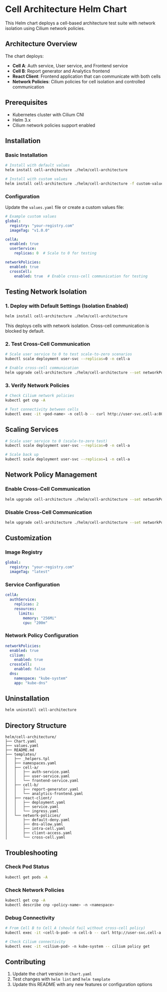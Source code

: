 # Cell Architecture Helm Chart

This Helm chart deploys a cell-based architecture test suite with network isolation using Cilium network policies.

## Architecture Overview

The chart deploys:
- **Cell A**: Auth service, User service, and Frontend service
- **Cell B**: Report generator and Analytics frontend
- **React Client**: Frontend application that can communicate with both cells
- **Network Policies**: Cilium policies for cell isolation and controlled communication

## Prerequisites

- Kubernetes cluster with Cilium CNI
- Helm 3.x
- Cilium network policies support enabled

## Installation

### Basic Installation

```bash
# Install with default values
helm install cell-architecture ./helm/cell-architecture

# Install with custom values
helm install cell-architecture ./helm/cell-architecture -f custom-values.yaml
```

### Configuration

Update the `values.yaml` file or create a custom values file:

```yaml
# Example custom values
global:
  registry: "your-registry.com"
  imageTag: "v1.0.0"

cellA:
  enabled: true
  userService:
    replicas: 0  # Scale to 0 for testing

networkPolicies:
  enabled: true
  crossCell:
    enabled: true  # Enable cross-cell communication for testing
```

## Testing Network Isolation

### 1. Deploy with Default Settings (Isolation Enabled)

```bash
helm install cell-architecture ./helm/cell-architecture
```

This deploys cells with network isolation. Cross-cell communication is blocked by default.

### 2. Test Cross-Cell Communication

```bash
# Scale user service to 0 to test scale-to-zero scenarios
kubectl scale deployment user-svc --replicas=0 -n cell-a

# Enable cross-cell communication
helm upgrade cell-architecture ./helm/cell-architecture --set networkPolicies.crossCell.enabled=true
```

### 3. Verify Network Policies

```bash
# Check Cilium network policies
kubectl get cnp -A

# Test connectivity between cells
kubectl exec -it <pod-name> -n cell-b -- curl http://user-svc.cell-a:8080/health
```

## Scaling Services

```bash
# Scale user service to 0 (scale-to-zero test)
kubectl scale deployment user-svc --replicas=0 -n cell-a

# Scale back up
kubectl scale deployment user-svc --replicas=1 -n cell-a
```

## Network Policy Management

### Enable Cross-Cell Communication

```bash
helm upgrade cell-architecture ./helm/cell-architecture --set networkPolicies.crossCell.enabled=true
```

### Disable Cross-Cell Communication

```bash
helm upgrade cell-architecture ./helm/cell-architecture --set networkPolicies.crossCell.enabled=false
```

## Customization

### Image Registry

```yaml
global:
  registry: "your-registry.com"
  imageTag: "latest"
```

### Service Configuration

```yaml
cellA:
  authService:
    replicas: 2
    resources:
      limits:
        memory: "256Mi"
        cpu: "200m"
```

### Network Policy Configuration

```yaml
networkPolicies:
  enabled: true
  cilium:
    enabled: true
  crossCell:
    enabled: false
  dns:
    namespace: "kube-system"
    app: "kube-dns"
```

## Uninstallation

```bash
helm uninstall cell-architecture
```

## Directory Structure

```
helm/cell-architecture/
├── Chart.yaml
├── values.yaml
├── README.md
├── templates/
│   ├── _helpers.tpl
│   ├── namespaces.yaml
│   ├── cell-a/
│   │   ├── auth-service.yaml
│   │   ├── user-service.yaml
│   │   └── frontend-service.yaml
│   ├── cell-b/
│   │   ├── report-generator.yaml
│   │   └── analytics-frontend.yaml
│   ├── react-client/
│   │   ├── deployment.yaml
│   │   ├── service.yaml
│   │   └── ingress.yaml
│   └── network-policies/
│       ├── default-deny.yaml
│       ├── dns-allow.yaml
│       ├── intra-cell.yaml
│       ├── client-access.yaml
│       └── cross-cell.yaml
```

## Troubleshooting

### Check Pod Status

```bash
kubectl get pods -A
```

### Check Network Policies

```bash
kubectl get cnp -A
kubectl describe cnp <policy-name> -n <namespace>
```

### Debug Connectivity

```bash
# From Cell B to Cell A (should fail without cross-cell policy)
kubectl exec -it <cell-b-pod> -n cell-b -- curl http://user-svc.cell-a:8080/health

# Check Cilium connectivity
kubectl exec -it <cilium-pod> -n kube-system -- cilium policy get
```

## Contributing

1. Update the chart version in `Chart.yaml`
2. Test changes with `helm lint` and `helm template`
3. Update this README with any new features or configuration options
